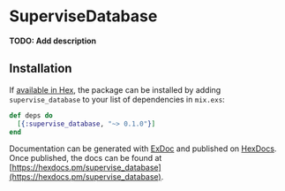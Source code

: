 # SuperviseDatabase

**TODO: Add description**

## Installation

If [available in Hex](https://hex.pm/docs/publish), the package can be installed
by adding `supervise_database` to your list of dependencies in `mix.exs`:

```elixir
def deps do
  [{:supervise_database, "~> 0.1.0"}]
end
```

Documentation can be generated with [ExDoc](https://github.com/elixir-lang/ex_doc)
and published on [HexDocs](https://hexdocs.pm). Once published, the docs can
be found at [https://hexdocs.pm/supervise_database](https://hexdocs.pm/supervise_database).

